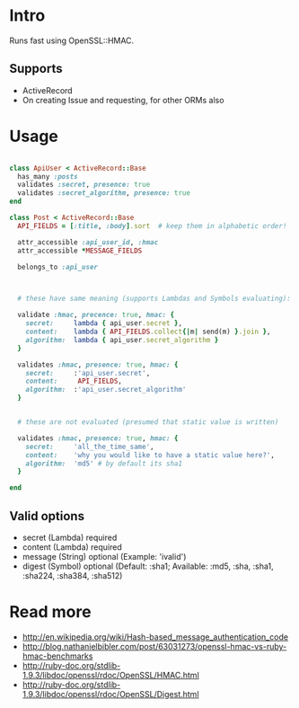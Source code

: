 Intro
=====

Runs fast using OpenSSL::HMAC.


Supports
--------

* ActiveRecord
* On creating Issue and requesting, for other ORMs also



Usage
=====

```ruby

class ApiUser < ActiveRecord::Base
  has_many :posts
  validates :secret, presence: true
  validates :secret_algorithm, presence: true
end

class Post < ActiveRecord::Base
  API_FIELDS = [:title, :body].sort  # keep them in alphabetic order!

  attr_accessible :api_user_id, :hmac
  attr_accessible *MESSAGE_FIELDS

  belongs_to :api_user



  # these have same meaning (supports Lambdas and Symbols evaluating):

  validate :hmac, precence: true, hmac: {
    secret:     lambda { api_user.secret },
    content:    lambda { API_FIELDS.collect{|m| send(m) }.join },
    algorithm:  lambda { api_user.secret_algorithm }
  }

  validates :hmac, presence: true, hmac: {
    secret:     :'api_user.secret',
    content:     API_FIELDS,
    algorithm:  :'api_user.secret_algorithm'
  }


  # these are not evaluated (presumed that static value is written)

  validates :hmac, presence: true, hmac: {
    secret:     'all_the_time_same',
    content:    'why you would like to have a static value here?',
    algorithm:  'md5' # by default its sha1
  }

end
```


Valid options
-------------

* secret (Lambda) required
* content (Lambda) required
* message (String) optional (Example: 'ivalid')
* digest (Symbol) optional (Default: :sha1; Available: :md5, :sha, :sha1, :sha224, :sha384, :sha512)


Read more
=========

* http://en.wikipedia.org/wiki/Hash-based_message_authentication_code
* http://blog.nathanielbibler.com/post/63031273/openssl-hmac-vs-ruby-hmac-benchmarks
* http://ruby-doc.org/stdlib-1.9.3/libdoc/openssl/rdoc/OpenSSL/HMAC.html
* http://ruby-doc.org/stdlib-1.9.3/libdoc/openssl/rdoc/OpenSSL/Digest.html

